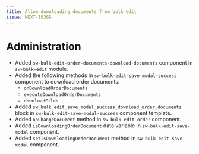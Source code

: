 ```yaml
---
title: Allow downloading documents from bulk edit
issue: NEXT-19366
---
```

# Administration
* Added `sw-bulk-edit-order-documents-download-documents` component in `sw-bulk-edit` module.
* Added the following methods in `sw-bulk-edit-save-modal-success` component to download order documents:
    * `onDownloadOrderDocuments`
    * `executeDownloadOrderDocuments`
    * `downloadFiles`
* Added `sw_bulk_edit_save_modal_success_download_order_documents` block in `sw-bulk-edit-save-modal-success` component template.
* Added `onChangeDocument` method in `sw-bulk-edit-order` component.
* Added `isDownloadingOrderDocument` data variable in `sw-bulk-edit-save-modal` component.
* Added `setIsDownloadingOrderDocument` method in `sw-bulk-edit-save-modal` component.
